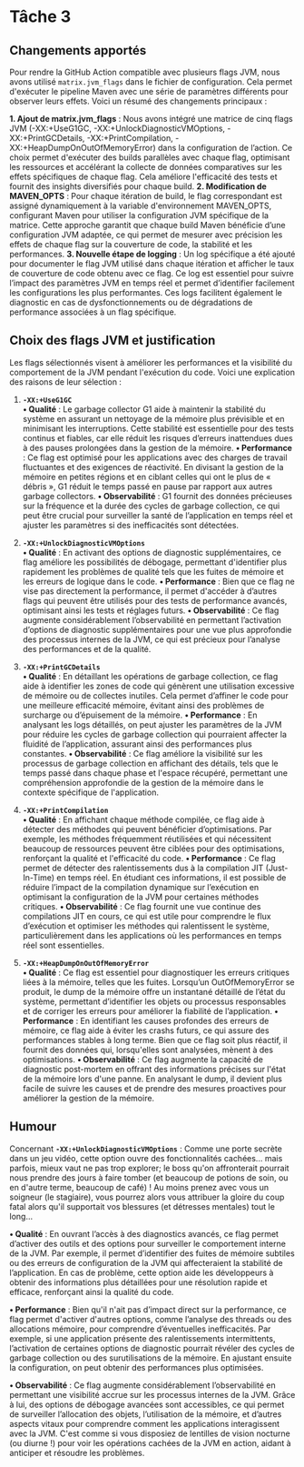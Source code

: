 # Tâche 3

## Changements apportés

Pour rendre la GitHub Action compatible avec plusieurs flags JVM, nous avons utilisé `matrix.jvm_flags` dans le fichier de configuration. Cela permet d'exécuter le pipeline Maven avec une série de paramètres différents pour observer leurs effets. Voici un résumé des changements principaux :

**1. Ajout de matrix.jvm_flags** : Nous avons intégré une matrice de cinq flags JVM (-XX:+UseG1GC, -XX:+UnlockDiagnosticVMOptions, -XX:+PrintGCDetails, -XX:+PrintCompilation, -XX:+HeapDumpOnOutOfMemoryError) dans la configuration de l’action. Ce choix permet d'exécuter des builds parallèles avec chaque flag, optimisant les ressources et accélérant la collecte de données comparatives sur les effets spécifiques de chaque flag. Cela améliore l'efficacité des tests et fournit des insights diversifiés pour chaque build.
**2. Modification de MAVEN_OPTS** : Pour chaque itération de build, le flag correspondant est assigné dynamiquement à la variable d'environnement MAVEN_OPTS, configurant Maven pour utiliser la configuration JVM spécifique de la matrice. Cette approche garantit que chaque build Maven bénéficie d’une configuration JVM adaptée, ce qui permet de mesurer avec précision les effets de chaque flag sur la couverture de code, la stabilité et les performances.
**3. Nouvelle étape de logging** : Un log spécifique a été ajouté pour documenter le flag JVM utilisé dans chaque itération et afficher le taux de couverture de code obtenu avec ce flag. Ce log est essentiel pour suivre l’impact des paramètres JVM en temps réel et permet d’identifier facilement les configurations les plus performantes. Ces logs facilitent également le diagnostic en cas de dysfonctionnements ou de dégradations de performance associées à un flag spécifique.


## Choix des flags JVM et justification

Les flags sélectionnés visent à améliorer les performances et la visibilité du comportement de la JVM pendant l'exécution du code. Voici une explication des raisons de leur sélection :

1. **`-XX:+UseG1GC`**  
**• Qualité** : Le garbage collector G1 aide à maintenir la stabilité du système en assurant un nettoyage de la mémoire plus prévisible et en minimisant les interruptions. Cette stabilité est essentielle pour des tests continus et fiables, car elle réduit les risques d’erreurs inattendues dues à des pauses prolongées dans la gestion de la mémoire.
**• Performance** : Ce flag est optimisé pour les applications avec des charges de travail fluctuantes et des exigences de réactivité. En divisant la gestion de la mémoire en petites régions et en ciblant celles qui ont le plus de « débris », G1 réduit le temps passé en pause par rapport aux autres garbage collectors.
**• Observabilité** : G1 fournit des données précieuses sur la fréquence et la durée des cycles de garbage collection, ce qui peut être crucial pour surveiller la santé de l’application en temps réel et ajuster les paramètres si des inefficacités sont détectées.

2. **`-XX:+UnlockDiagnosticVMOptions`**  
**• Qualité** : En activant des options de diagnostic supplémentaires, ce flag améliore les possibilités de débogage, permettant d'identifier plus rapidement les problèmes de qualité tels que les fuites de mémoire et les erreurs de logique dans le code.
**• Performance** : Bien que ce flag ne vise pas directement la performance, il permet d'accéder à d’autres flags qui peuvent être utilisés pour des tests de performance avancés, optimisant ainsi les tests et réglages futurs.
**• Observabilité** : Ce flag augmente considérablement l’observabilité en permettant l’activation d’options de diagnostic supplémentaires pour une vue plus approfondie des processus internes de la JVM, ce qui est précieux pour l’analyse des performances et de la qualité.

3. **`-XX:+PrintGCDetails`**  
**• Qualité** : En détaillant les opérations de garbage collection, ce flag aide à identifier les zones de code qui génèrent une utilisation excessive de mémoire ou de collectes inutiles. Cela permet d’affiner le code pour une meilleure efficacité mémoire, évitant ainsi des problèmes de surcharge ou d’épuisement de la mémoire.
**• Performance** : En analysant les logs détaillés, on peut ajuster les paramètres de la JVM pour réduire les cycles de garbage collection qui pourraient affecter la fluidité de l’application, assurant ainsi des performances plus constantes.
**• Observabilité** : Ce flag améliore la visibilité sur les processus de garbage collection en affichant des détails, tels que le temps passé dans chaque phase et l'espace récupéré, permettant une compréhension approfondie de la gestion de la mémoire dans le contexte spécifique de l'application.

4. **`-XX:+PrintCompilation`**  
**• Qualité** : En affichant chaque méthode compilée, ce flag aide à détecter des méthodes qui peuvent bénéficier d’optimisations. Par exemple, les méthodes fréquemment réutilisées et qui nécessitent beaucoup de ressources peuvent être ciblées pour des optimisations, renforçant la qualité et l'efficacité du code.
**• Performance** : Ce flag permet de détecter des ralentissements dus à la compilation JIT (Just-In-Time) en temps réel. En étudiant ces informations, il est possible de réduire l’impact de la compilation dynamique sur l’exécution en optimisant la configuration de la JVM pour certaines méthodes critiques.
**• Observabilité** : Ce flag fournit une vue continue des compilations JIT en cours, ce qui est utile pour comprendre le flux d’exécution et optimiser les méthodes qui ralentissent le système, particulièrement dans les applications où les performances en temps réel sont essentielles.

5. **`-XX:+HeapDumpOnOutOfMemoryError`**  
**• Qualité** : Ce flag est essentiel pour diagnostiquer les erreurs critiques liées à la mémoire, telles que les fuites. Lorsqu’un OutOfMemoryError se produit, le dump de la mémoire offre un instantané détaillé de l’état du système, permettant d’identifier les objets ou processus responsables et de corriger les erreurs pour améliorer la fiabilité de l’application.
**• Performance** : En identifiant les causes profondes des erreurs de mémoire, ce flag aide à éviter les crashs futurs, ce qui assure des performances stables à long terme. Bien que ce flag soit plus réactif, il fournit des données qui, lorsqu'elles sont analysées, mènent à des optimisations.
**• Observabilité** : Ce flag augmente la capacité de diagnostic post-mortem en offrant des informations précises sur l'état de la mémoire lors d'une panne. En analysant le dump, il devient plus facile de suivre les causes et de prendre des mesures proactives pour améliorer la gestion de la mémoire.

## Humour

Concernant **`-XX:+UnlockDiagnosticVMOptions`** : Comme une porte secrète dans un jeu vidéo, cette option ouvre des fonctionnalités cachées... mais parfois, mieux vaut ne pas trop explorer; le boss qu'on affronterait pourrait nous prendre des jours à faire tomber (et beaucoup de potions de soin, ou en d'autre terme, beaucoup de café) ! Au moins prenez avec vous un soigneur (le stagiaire), vous pourrez alors vous attribuer la gloire du coup fatal alors qu'il supportait vos blessures (et détresses mentales) tout le long...

**• Qualité** : En ouvrant l’accès à des diagnostics avancés, ce flag permet d’activer des outils et des options pour surveiller le comportement interne de la JVM. Par exemple, il permet d’identifier des fuites de mémoire subtiles ou des erreurs de configuration de la JVM qui affecteraient la stabilité de l’application. En cas de problème, cette option aide les développeurs à obtenir des informations plus détaillées pour une résolution rapide et efficace, renforçant ainsi la qualité du code.

**• Performance** : Bien qu'il n'ait pas d’impact direct sur la performance, ce flag permet d'activer d'autres options, comme l’analyse des threads ou des allocations mémoire, pour comprendre d’éventuelles inefficacités. Par exemple, si une application présente des ralentissements intermittents, l’activation de certaines options de diagnostic pourrait révéler des cycles de garbage collection ou des surutilisations de la mémoire. En ajustant ensuite la configuration, on peut obtenir des performances plus optimisées.

**• Observabilité** : Ce flag augmente considérablement l’observabilité en permettant une visibilité accrue sur les processus internes de la JVM. Grâce à lui, des options de débogage avancées sont accessibles, ce qui permet de surveiller l’allocation des objets, l’utilisation de la mémoire, et d’autres aspects vitaux pour comprendre comment les applications interagissent avec la JVM. C'est comme si vous disposiez de lentilles de vision nocturne (ou diurne !) pour voir les opérations cachées de la JVM en action, aidant à anticiper et résoudre les problèmes.


